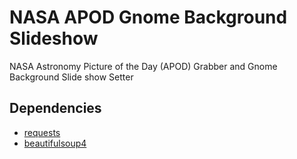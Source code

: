 # NASA APOD Gnome Background Slideshow

NASA Astronomy Picture of the Day (APOD) Grabber and Gnome Background Slide show Setter

## Dependencies

* [requests](https://requests.readthedocs.io/en/latest/)
* [beautifulsoup4](https://www.crummy.com/software/BeautifulSoup/)
